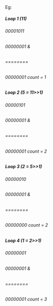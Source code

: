 Eg:
##### Loop 1 (11) 
###### 00001011 
###### 00000001 &
###### ========
###### 00000001 count = 1
##### Loop 2 (5 = 11>>1) 
###### 00000101 
###### 00000001 &
###### ========
###### 00000001 count = 2
##### Loop 3 (2 = 5>>1) 
###### 00000010
###### 00000001 &
###### ========
###### 00000000 count = 2
##### Loop 4 (1 = 2>>1) 
###### 00000001
###### 00000001 &
###### ========
###### 00000001 count = 3
